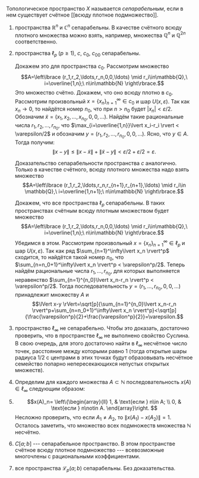 Топологическое пространство $X$ называется *сепарабельным*, если в нем существует счётное [[всюду плотное подмножество]].

1)  пространства $\mathbb{R}^n$ и $\mathbb{C}^n$ сепарабельны. В качестве счётного всюду плотного множества можно взять, например, множества $\mathbb{Q}^n$ и $\mathbb{Q}^{2n}$ соответственно.

2)  пространства $\ell_p$ ($p\geqslant 1$), $c$, $c_0$, $c_{00}$
    сепарабельны.

	Докажем это для пространства $c_0$. Рассмотрим множество 
	$$A=\left\lbrace (r_1,r_2,\ldots,r_n,0,0,\ldots) \mid r_i\in\mathbb{Q},\ i=\overline{1,n};\  n\in\mathbb{N} \right\rbrace.$$
    Это множество счётно. Докажем, что оно всюду плотно в $c_0$. 
    Рассмотрим произвольный $x=\{x_n\}_{n=1}^\infty \in c_0$ и шар $U(x,\varepsilon)$. 
    Так как $x_n\to 0$, то найдётся номер $n_0$, что при $n > n_0$ будет $\lvert x_n\rvert<\varepsilon/2$. 
    Обозначим $\tilde{x}=(x_1,x_2,\ldots,x_{n_0},0,0,\ldots)$. Найдём такие    рациональные числа $r_1,r_2,\ldots,r_{n_0}$, что    $\max_{i=\overline{1,n}}\lvert x_i-r_i \rvert < \varepsilon/2$ и обозначим $y=(r_1,r_2,\ldots,r_{n_0},0,0,\ldots)$. 
    Ясно, что $y\in A$. Тогда получим:
    $$\lVert x-y \rVert\leqslant \lVert x-\tilde{x} \rVert+\lVert \tilde{x}-y \rVert<\varepsilon/2+\varepsilon/2=\varepsilon.$$

    Доказательство сепарабельности пространства $c$ аналогично. Только в качестве счётного, всюду плотного множества надо взять множество 
    $$A=\left\lbrace (r_1,r_2,\ldots,r_n,r_{n+1},r_{n+1},\ldots) \mid r_i\in \mathbb{Q},\  i=\overline{1,n+1};\  n\in\mathbb{N} \right\rbrace.$$

    Докажем, что все пространства $\ell_p$ сепарабельны. В таких пространствах счётным всюду плотным множеством будет множество $$A=\left\lbrace (r_1,r_2,\ldots,r_n,0,0,\ldots) \mid r_i\in\mathbb{Q},\  i=\overline{1,n};\  n\in\mathbb{N} \right\rbrace.$$
    Убедимся в этом. Рассмотрим произвольный $x=\{x_n\}_{n=1}^\infty \in \ell_p$ и шар $U(x,\varepsilon)$. Так как ряд $\sum_{n=1}^\infty\lvert x_n \rvert^p$ сходится, то найдётся такой номер $n_0$, что $\sum_{n=n_0+1}^\infty\lvert x_n \rvert^p < \varepsilon^p/2$. 
    Теперь найдём рациональные числа $r_1, \ldots ,r_{n_0}$, для которых выполняется неравенство  $\sum_{n=1}^{n_0}\lvert x_n-r_n \rvert^p < \varepsilon^p/2$. 
    Тогда последовательность $y=(r_1, \ldots ,r_{n_0},0,0,\ldots)$ принадлежит множеству $A$ и $$\lVert x-y \rVert=\sqrt[p]{\sum_{n=1}^{n_0}\lvert x_n-r_n \rvert^p+\sum_{n=n_0+1}^\infty\lvert x_n \rvert^p}<\sqrt[p]{\frac{\varepsilon^p}{2}+\frac{\varepsilon^p}{2}}=\varepsilon.$$

3)  пространство $\ell_\infty$ не сепарабельно. Чтобы это доказать, достаточно проверить, что в пространстве $\ell_\infty$ не выполнено свойство Суслина. В свою очередь, для этого достаточно найти в $\ell_\infty$ несчётное число точек, расстояние между которыми равно 1 (тогда открытые шары радиуса $1/2$ с центрами в этих точках будут образовывать несчётное семейство попарно непересекающихся непустых открытых множеств). 
4) Определим для каждого множества $A\subset\mathbb{N}$ последовательность $x(A)\in\ell_\infty$   следующим образом: 
5) $$x(A)_n=
   \left\{\begin{array}{ll}
   1, & \text{если } n\in A; 
   \\
   0, & \text{если } n\notin A.
   \end{array}\right.
$$ 
Несложно проверить, что если $A_1\ne A_2$, то $\left\lVert x(A_1)-x(A_2) \right\rVert=1$. 
Осталось заметить, что множество всех подмножеств множества $\mathbb{N}$ несчётно.

6)  $C[a;b]$ --- сепарабельное пространство. В этом пространстве счётное всюду плотное подмножество --- всевозможные многочлены с рациональными коэффициентами.

7)  все пространства $\mathcal{L}_p(a;b)$ сепарабельны. Без
    доказательства.